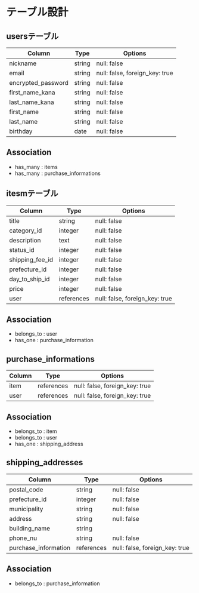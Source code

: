 # テーブル設計


## usersテーブル

| Column               | Type       | Options                        |
| -------------------- | ---------- | ------------------------------ |
| nickname             | string     | null: false                    |
| email                | string     | null: false, foreign_key: true |
| encrypted_password   | string     | null: false                    |
| first_name_kana      | string     | null: false                    |
| last_name_kana       | string     | null: false                    |
| first_name           | string     | null: false                    | 
| last_name            | string     | null: false                    |
| birthday             | date       | null: false                    |

## Association

- has_many : items
- has_many : purchase_informations


## itesmテーブル

| Column         | Type       | Options                         |
| -------------- | ---------- | ------------------------------- |
| title          | string     | null: false                     |
| category_id    | integer    | null: false                     |
| description    | text       | null: false                     |
| status_id      | integer    | null: false                     |
| shipping_fee_id| integer    | null: false                     |
| prefecture_id  | integer    | null: false                     |
| day_to_ship_id | integer    | null: false                     |
| price          | integer    | null: false                     |
| user           | references | null: false, foreign_key: true  |

## Association

- belongs_to : user
- has_one : purchase_information



## purchase_informations

| Column        | Type       | Options                       |
| ------------- | ---------- | ----------------------------- |
| item          | references | null: false, foreign_key: true|
| user          | references | null: false, foreign_key: true|

## Association

- belongs_to : item
- belongs_to : user
- has_one : shipping_address



## shipping_addresses

| Column                | Type       | Options                        |
| --------------------- | ---------- | ------------------------------ |
| postal_code           | string     | null: false                    |
| prefecture_id         | integer    | null: false                    |
| municipality          | string     | null: false                    |
| address               | string     | null: false                    |
| building_name         | string     |                                |
| phone_nu              | string     | null: false                    |
| purchase_information  | references | null: false, foreign_key: true |

## Association

- belongs_to : purchase_information

